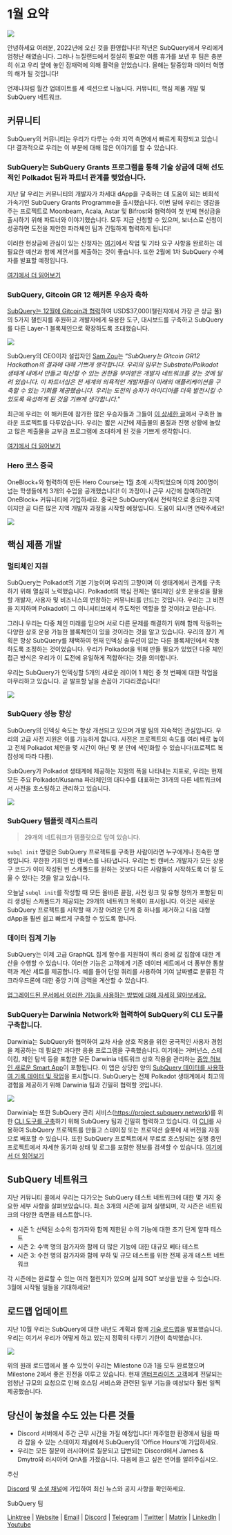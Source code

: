 # 1월 요약

![](https://miro.medium.com/max/1400/1*2IMAaY-YYyAdl7YfZqHTAg.png)

안녕하세요 여러분, 2022년에 오신 것을 환영합니다! 작년은 SubQuery에서 우리에게 엄청난 해였습니다. 그러나 뉴질랜드에서 절실히 필요한 여름 휴가를 보낸 후 팀은 충분히 쉬고 우리 앞에 놓인 잠재력에 의해 활력을 얻었습니다. 올해는 탈중앙화 데이터 혁명의 해가 될 것입니다!

언제나처럼 월간 업데이트를 세 섹션으로 나눕니다. 커뮤니티, 핵심 제품 개발 및 SubQuery 네트워크.

## 커뮤니티

SubQuery의 커뮤니티는 우리가 다루는 수와 지역 측면에서 빠르게 확장되고 있습니다! 결과적으로 우리는 이 부분에 대해 많은 이야기를 할 수 있습니다.

### SubQuery는 SubQuery Grants 프로그램을 통해 기술 상금에 대해 선도적인 Polkadot 팀과 파트너 관계를 맺었습니다.

지난 달 우리는 커뮤니티의 개발자가 차세대 dApp을 구축하는 데 도움이 되는 비희석 가속기인 SubQuery Grants Programme을 출시했습니다. 이번 달에 우리는 영감을 주는 프로젝트로 Moonbeam, Acala, Astar 및 Bifrost와 협력하여 첫 번째 현상금을 출시하기 위해 파트너와 이야기했습니다. 모두 지금 신청할 수 있으며, 보너스로 신청이 성공하면 도전을 제안한 파라체인 팀과 긴밀하게 협력하게 됩니다!

이러한 현상금에 관심이 있는 신청자는 [여기](https://docs.google.com/forms/d/e/1FAIpQLSfmMazkebKwNTWThBkVGaxf2Bg8s4aWZ0ZhwiMCtc9kv4sJHQ/viewform)에서 작업 및 기타 요구 사항을 완료하는 데 필요한 예산과 함께 제안서를 제출하는 것이 좋습니다. 또한 2월에 1차 SubQuery 수혜자를 발표할 예정입니다.

[여기에서 더 읽어보기](https://subquery.medium.com/subquery-partners-with-leading-polkadot-teams-on-technical-bounties-via-the-subquery-grants-d40453788435)

### SubQuery, Gitcoin GR 12 해커톤 우승자 축하

[SubQuery는 12월에 Gitcoin과 협력](https://subquery.medium.com/subquery-announces-gitcoin-hackathon-16c9d18753a)하여 USD$37,000(챌린지에서 가장 큰 상금 풀)의 5가지 챌린지를 후원하고 개발자에게 유용한 도구, 대시보드를 구축하고 SubQuery를 다른 Layer-1 블록체인으로 확장하도록 초대했습니다.

![](https://miro.medium.com/max/1400/1*BUq3ah1ULNnvLjqxv_vzlQ.png)

SubQuery의 CEO이자 설립자인 [Sam Zou](https://twitter.com/zoujialiu)는 “_SubQuery는 Gitcoin GR12 Hackathon의 결과에 대해 기쁘게 생각합니다. 우리의 임무는 Substrate/Polkadot 생태계 내에서 만들고 혁신할 수 있는 권한을 부여받은 개발자 네트워크를 갖는 것에 달려 있습니다. 이 파트너십은 전 세계의 의욕적인 개발자들이 미래의 애플리케이션을 구축할 수 있는 기회를 제공했습니다. 우리는 도전의 승자가 아이디어를 더욱 발전시킬 수 있도록 육성하게 된 것을 기쁘게 생각합니다._”

최근에 우리는 이 해커톤에 참가한 많은 우승자들과 그들이 [이 상세한 글](https://subquery.medium.com/subquery-celebrates-winners-of-gitcoin-gr-12-hackathon-7486afaeab29)에서 구축한 놀라운 프로젝트를 다루었습니다. 우리는 짧은 시간에 제출물의 품질과 진행 상황에 놀랐고 많은 제출물을 교부금 프로그램에 초대하게 된 것을 기쁘게 생각합니다.

[여기에서 더 읽어보기](https://subquery.medium.com/subquery-celebrates-winners-of-gitcoin-gr-12-hackathon-7486afaeab29)

### Hero 코스 중국

OneBlock+와 협력하여 만든 Hero Course는 1월 초에 시작되었으며 이제 200명이 넘는 학생들에게 3개의 수업을 공개했습니다!  이 과정이나 근무 시간에 참여하려면 OneBlock+ 커뮤니티에 가입하세요. 중국은 SubQuery에서 전략적으로 중요한 지역이지만 곧 다른 많은 지역 개발자 과정을 시작할 예정입니다. 도움이 되시면 연락주세요!

![](https://miro.medium.com/max/1400/1*_8N000hX1WBM79ZbFyhvYQ.png)

## 핵심 제품 개발

### 멀티체인 지원

SubQuery는 Polkadot의 기본 기능이며 우리의 고향이며 이 생태계에서 관계를 구축하기 위해 열심히 노력했습니다. Polkadot의 핵심 전제는 멀티체인 상호 운용성을 활용할 개발자, 사용자 및 비즈니스의 번창하는 커뮤니티를 만드는 것입니다. 우리는 그 비전을 지지하며 Polkadot이 그 이니셔티브에서 주도적인 역할을 할 것이라고 믿습니다.

그러나 우리는 다중 체인 미래를 믿으며 서로 다른 문제를 해결하기 위해 함께 작동하는 다양한 상호 운용 가능한 블록체인이 있을 것이라는 것을 알고 있습니다. 우리의 장기 계획은 항상 SubQuery를 채택하여 현재 인덱싱 솔루션이 없는 다른 블록체인에서 작동하도록 조정하는 것이었습니다. 우리가 Polkadot을 위해 만들 필요가 있었던 다중 체인 접근 방식은 우리가 이 도전에 유일하게 적합하다는 것을 의미합니다.

우리는 SubQuery가 인덱싱할 5개의 새로운 레이어 1 체인 중 첫 번째에 대한 작업을 마무리하고 있습니다. 곧 발표할 날을 손꼽아 기다리겠습니다!

![](https://miro.medium.com/max/1400/1*jD1n5MSjeatjiaF5hY-Wjg.png)

### SubQuery 성능 향상

SubQuery의 인덱싱 속도는 항상 개선되고 있으며 개발 팀의 지속적인 관심입니다. 우리의 고급 사전 지원은 이를 가능하게 합니다. 사전은 프로젝트의 속도를 여러 배로 높이고 전체 Polkadot 체인을 몇 시간이 아닌 몇 분 안에 색인화할 수 있습니다(프로젝트 복잡성에 따라 다름).

SubQuery가 Polkadot 생태계에 제공하는 지원의 폭을 나타내는 지표로, 우리는 현재 모든 주요 Polkadot/Kusama 파라체인의 대다수를 대표하는 31개의 다른 네트워크에서 사전을 호스팅하고 관리하고 있습니다.

![](https://miro.medium.com/max/1400/1*WeMY5WnWZ_jvllxidhycUA.png)

### SubQuery 템플릿 레지스트리

> 29개의 네트워크가 템플릿으로 덮여 있습니다.

`subql init` 명령은 SubQuery 프로젝트를 구축한 사람이라면 누구에게나 친숙한 명령입니다. 무한한 기회인 빈 캔버스를 나타냅니다. 우리는 빈 캔버스 개발자가 모든 상용구 코드가 이미 작성된 빈 스캐폴드를 원하는 것보다 다른 사람들이 시작하도록 더 잘 도울 수 있다는 것을 알고 있습니다.

오늘날 `subql init`를 작성할 때 모든 올바른 끝점, 사전 링크 및 유형 정의가 포함된 미리 생성된 스캐폴드가 제공되는 29개의 네트워크 목록이 표시됩니다. 이것은 새로운 SubQuery 프로젝트를 시작할 때 가장 어려운 단계 중 하나를 제거하고 다음 대형 dApp을 훨씬 쉽고 빠르게 구축할 수 있도록 합니다.

### 데이터 집계 기능

SubQuery는 이제 고급 GraphQL 집계 함수를 지원하여 쿼리 중에 값 집합에 대한 계산을 수행할 수 있습니다. 이러한 기능은 고객에게 기존 데이터 세트에서 더 풍부한 통찰력과 계산 세트를 제공합니다. 예를 들어 단일 쿼리를 사용하여 기여 날짜별로 분류된 각 크라우드론에 대한 중앙 기여 금액을 계산할 수 있습니다.

[업그레이드된 문서에서 이러한 기능을 사용하는 방법에 대해 자세히 알아보세요.](https://doc.subquery.network/query/aggregate/)

### SubQuery는 Darwinia Network와 협력하여 SubQuery의 CLI 도구를 구축합니다.

Darwinia는 SubQuery와 협력하여 교차 사슬 상호 작용을 위한 궁극적인 사용자 경험을 제공하는 데 필요한 과다한 응용 프로그램을 구축했습니다. 여기에는 거버넌스, 스테이킹, 체인 탐색 등을 포함한 모든 Darwinia 네트워크 상호 작용을 관리하는 [중앙 허브인 새로운 Smart App](https://apps.darwinia.network/)이 포함됩니다. 이 앱은 상당한 양의 [SubQuery 데이터를 사용하여 기록 데이터 및 작업](https://explorer.subquery.network/subquery/darwinia-network/smart-app-crab)을 표시합니다. SubQuery는 전체 Polkadot 생태계에서 최고의 경험을 제공하기 위해 Darwinia 팀과 긴밀히 협력할 것입니다.

![](https://miro.medium.com/max/1200/1*bL2Csj9qyamD7txAheCTIg.gif)

Darwinia는 또한 SubQuery 관리 서비스(https://project.subquery.network)를 위한 [CLI 도구를 구축](https://github.com/fewensa/subquery-cli)하기 위해 SubQuery 팀과 긴밀히 협력하고 있습니다. 이 [CLI](https://github.com/fewensa/subquery-cli)를 사용하여 SubQuery 프로젝트를 만들고 스테이징 또는 프로덕션 슬롯에 새 버전을 자동으로 배포할 수 있습니다. 또한 SubQuery 프로젝트에서 무료로 호스팅되는 실행 중인 프로젝트에서 자세한 동기화 상태 및 로그를 포함한 정보를 검색할 수 있습니다. [여기에서 더 읽어보기](https://subquery.medium.com/subquery-partners-with-darwinia-network-to-build-subquerys-cli-tool-903dc4c9ef66)

## SubQuery 네트워크

지난 커뮤니티 콜에서 우리는 다가오는 SubQuery 테스트 네트워크에 대한 몇 가지 중요한 세부 사항을 살펴보았습니다. 최소 3개의 시즌에 걸쳐 실행되며, 각 시즌은 네트워크의 다양한 측면을 테스트합니다.

- 시즌 1: 선택된 소수의 참가자와 함께 제한된 수의 기능에 대한 초기 단계 알파 테스트
- 시즌 2: 수백 명의 참가자와 함께 더 많은 기능에 대한 대규모 베타 테스트
- 시즌 3: 수천 명의 참가자와 함께 부하 및 규모 테스트를 위한 전체 공개 테스트 네트워크

각 시즌에는 완료할 수 있는 여러 챌린지가 있으며 실제 SQT 보상을 받을 수 있습니다. 3월에 시작될 일들을 기대하세요!

## 로드맵 업데이트

지난 10월 우리는 SubQuery에 대한 내년도 계획과 함께 [기술 로드맵](https://blog.subquery.network/blogs/20211029-roadmap-october.html)을 발표했습니다. 우리는 여기서 우리가 어떻게 하고 있는지 정확히 다루기 기한이 촉박했습니다.

![](https://miro.medium.com/max/1400/1*2a3SGrW-OG5pbw67jsavvw.jpeg)

위의 원래 로드맵에서 볼 수 있듯이 우리는 Milestone 0과 1을 모두 완료했으며 Milestone 2에서 좋은 진전을 이루고 있습니다. 현재 [엔터프라이즈 고객](https://blog.subquery.network/blogs/20211228-enterprise-hosted.html)에게 전달되는 엄청난 규모의 요청으로 인해 호스팅 서비스와 관련된 일부 기능을 예상보다 훨씬 일찍 제공했습니다.

## 당신이 놓쳤을 수도 있는 다른 것들

- Discord 서버에서 주간 근무 시간을 가질 예정입니다! 캐주얼한 환경에서 팀을 따라 잡을 수 있는 스테이지 채널에서 SubQuery의 'Office Hours'에 가입하세요.
- 우리는 모든 질문이 러시아어로 질문되고 답변되는 Discord에서 James & Dmytro와 러시아어 QnA를 가졌습니다. 다음에 듣고 싶은 언어를 알려주십시오.

추신

[Discord](https://discord.com/invite/subquery) 및 [소셜 채널](https://linktr.ee/subquerynetwork)에 가입하여 최신 뉴스와 공지 사항을 확인하세요.

SubQuery 팀

[Linktree](https://linktr.ee/subquerynetwork) | [Website](https://subquery.network/) | [Email](hello@subquery.network) | [Discord](https://discord.com/invite/78zg8aBSMG) | [Telegram](https://t.me/subquerynetwork) | [Twitter](https://twitter.com/subquerynetwork) | [Matrix](https://matrix.to/#/#subquery:matrix.org) | [LinkedIn](https://www.linkedin.com/company/subquery) | [Youtube](https://www.youtube.com/channel/UCi1a6NUUjegcLHDFLr7CqLw)
